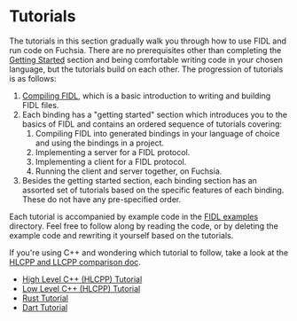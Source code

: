 # Tutorials

The tutorials in this section gradually walk you through how to use FIDL
and run code on Fuchsia. There are no prerequisites other than completing the
[Getting Started][getting-started] section and being comfortable writing code in
your chosen language, but the tutorials build on each other. The progression of
tutorials is as follows:

1. [Compiling FIDL][compiling-fidl], which is a basic introduction to writing
   and building FIDL files.
2. Each binding has a "getting started" section which introduces you to the
   basics of FIDL and contains an ordered sequence of tutorials covering:
    1. Compiling FIDL into generated bindings in your language of choice and
       using the bindings in a project.
    2. Implementing a server for a FIDL protocol.
    3. Implementing a client for a FIDL protocol.
    4. Running the client and server together, on Fuchsia.
3. Besides the getting started section, each binding section has an assorted set
   of tutorials based on the specific features of each binding. These do not
   have any pre-specified order.

Each tutorial is accompanied by example code in the [FIDL examples][examples]
directory. Feel free to follow along by reading the code, or by deleting the
example code and rewriting it yourself based on the tutorials.

If you're using C++ and wondering which tutorial to follow, take a look
at the [HLCPP and LLCPP comparison doc][c-family].

  * [High Level C++ (HLCPP) Tutorial][hlcpp]
  * [Low Level C++ (HLCPP) Tutorial][llcpp]
  * [Rust Tutorial][rust]
  * [Dart Tutorial][dart]

<!-- xrefs -->
[getting-started]: /docs/get-started/README.md
[fidl-concepts]: /docs/concepts/fidl/overview.md
[compiling-fidl]: /docs/development/languages/fidl/tutorials/fidl.md
[hlcpp]: hlcpp/README.md
[llcpp]: llcpp/README.md
[rust]: rust/README.md
[dart]: dart/README.md
[c]: /docs/development/languages/fidl/tutorials/tutorial-c.md
[c-family]: /docs/development/languages/fidl/guides/c-family-comparison.md
[examples]: /examples/fidl
